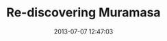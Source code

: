---
date: 2013-07-07 12:47:03
link:
  source: pocket
  source_url: https://getpocket.com
  text: Re-discovering Muramasa
  url: http://gamedesignreviews.com/scrapbook/re-discovering-muramasa/
slug: re-discovering-muramasa
source: pocket
title: Re-discovering Muramasa
---